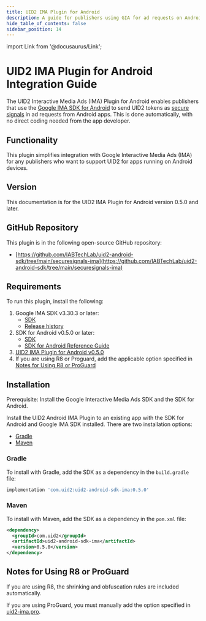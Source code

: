 ```yaml
---
title: UID2 IMA Plugin for Android
description: A guide for publishers using GIA for ad requests on Android apps.
hide_table_of_contents: false
sidebar_position: 14
---
```


import Link from '@docusaurus/Link';

# UID2 IMA Plugin for Android Integration Guide

The UID2 Interactive Media Ads (IMA) Plugin for Android enables publishers that use the [Google IMA SDK for Android](https://developers.google.com/interactive-media-ads/docs/sdks/android/client-side) to send <Link href="../ref-info/glossary-uid#gl-uid2-token">UID2 tokens</Link> as [secure signals](https://support.google.com/admob/answer/11556288) in ad requests from Android apps. This is done automatically, with no direct coding needed from the app developer.

## Functionality

This plugin simplifies integration with Google Interactive Media Ads (IMA) for any publishers who want to support UID2 for apps running on Android devices.

## Version

<!-- As of 2023-07-15 -->

This documentation is for the UID2 IMA Plugin for Android version 0.5.0 and later.

## GitHub Repository

This plugin is in the following open-source GitHub repository:

- [https://github.com/IABTechLab/uid2-android-sdk/tree/main/securesignals-ima](https://github.com/IABTechLab/uid2-android-sdk/tree/main/securesignals-ima)

## Requirements 

To run this plugin, install the following:

1. Google IMA SDK v3.30.3 or later:
   - [SDK](https://developers.google.com/interactive-media-ads/docs/sdks/android/client-side)
   - [Release history](https://developers.google.com/interactive-media-ads/docs/sdks/android/client-side/history)
1. SDK for Android v0.5.0 or later:
   - [SDK](https://central.sonatype.com/artifact/com.uid2/uid2-android-sdk)
   - [SDK for Android Reference Guide](../sdks/sdk-ref-android.md)
1. [UID2 IMA Plugin for Android v0.5.0](https://central.sonatype.com/artifact/com.uid2/uid2-android-sdk-ima)
1. If you are using R8 or Proguard, add the applicable option specified in [Notes for Using R8 or ProGuard](#notes-for-using-r8-or-proguard)

## Installation

Prerequisite: Install the Google Interactive Media Ads SDK and the SDK for Android.

Install the UID2 Android IMA Plugin to an existing app with the SDK for Android and Google IMA SDK installed. There are two installation options:

- [Gradle](#gradle)
- [Maven](#maven)


### Gradle 
To install with Gradle, add the SDK as a dependency in the `build.gradle` file:

```js
implementation 'com.uid2:uid2-android-sdk-ima:0.5.0'
```

### Maven

To install with Maven, add the SDK as a dependency in the `pom.xml` file:

``` xml
<dependency>
  <groupId>com.uid2</groupId>
  <artifactId>uid2-android-sdk-ima</artifactId>
  <version>0.5.0</version>
</dependency>
```

## Notes for Using R8 or ProGuard

If you are using R8, the shrinking and obfuscation rules are included automatically.

If you are using ProGuard, you must manually add the option specified in [uid2-ima.pro](https://github.com/IABTechLab/uid2-android-sdk/blob/main/securesignals-ima/uid2-ima.pro).

